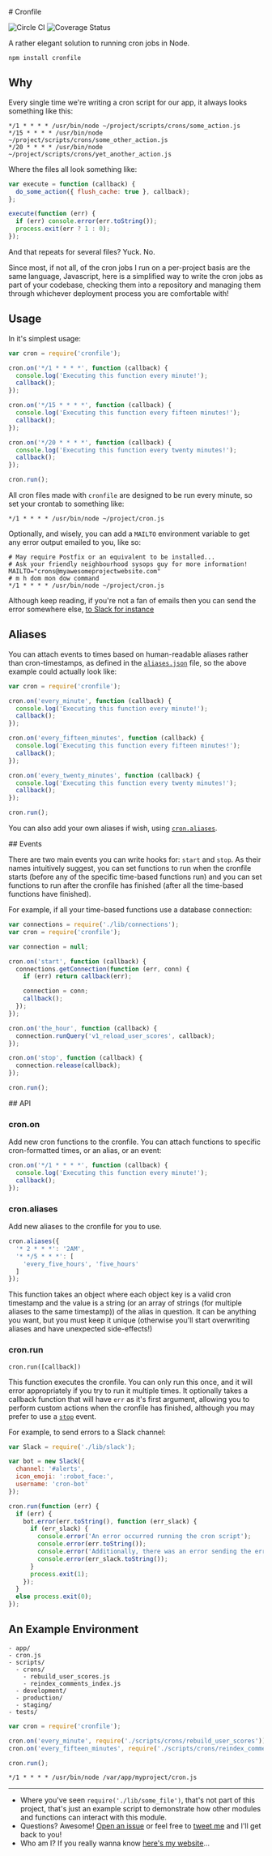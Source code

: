 # Cronfile

![Circle CI](https://circleci.com/gh/jdrydn/cronfile/tree/master.svg?style=shield)
![Coverage Status](https://coveralls.io/repos/jdrydn/cronfile/badge.svg?branch=master&service=github)

A rather elegant solution to running cron jobs in Node.

```
npm install cronfile
```

## Why

Every single time we're writing a cron script for our app, it always looks something like this:

```
*/1 * * * * /usr/bin/node ~/project/scripts/crons/some_action.js
*/15 * * * * /usr/bin/node ~/project/scripts/crons/some_other_action.js
*/20 * * * * /usr/bin/node ~/project/scripts/crons/yet_another_action.js
```

Where the files all look something like:

```js
var execute = function (callback) {
  do_some_action({ flush_cache: true }, callback);
};

execute(function (err) {
  if (err) console.error(err.toString());
  process.exit(err ? 1 : 0);
});
```

And that repeats for several files? Yuck. No.

Since most, if not all, of the cron jobs I run on a per-project basis are the same language, Javascript, here is a
simplified way to write the cron jobs as part of your codebase, checking them into a repository and managing them
through whichever deployment process you are comfortable with!

## Usage

In it's simplest usage:

```js
var cron = require('cronfile');

cron.on('*/1 * * * *', function (callback) {
  console.log('Executing this function every minute!');
  callback();
});

cron.on('*/15 * * * *', function (callback) {
  console.log('Executing this function every fifteen minutes!');
  callback();
});

cron.on('*/20 * * * *', function (callback) {
  console.log('Executing this function every twenty minutes!');
  callback();
});

cron.run();
```

All cron files made with `cronfile` are designed to be run every minute, so set your crontab to something like:

```
*/1 * * * * /usr/bin/node ~/project/cron.js
```

Optionally, and wisely, you can add a `MAILTO` environment variable to get any error output emailed to you, like so:

```
# May require Postfix or an equivalent to be installed...
# Ask your friendly neighbourhood sysops guy for more information!
MAILTO="crons@myawesomeprojectwebsite.com"
# m h dom mon dow command
*/1 * * * * /usr/bin/node ~/project/cron.js
```

Although keep reading, if you're not a fan of emails then you can send the error somewhere else,
[to Slack for instance](#cronrun)

## Aliases

You can attach events to times based on human-readable aliases rather than cron-timestamps, as defined in the
[`aliases.json`](./aliases.json) file, so the above example could actually look like:

```js
var cron = require('cronfile');

cron.on('every_minute', function (callback) {
  console.log('Executing this function every minute!');
  callback();
});

cron.on('every_fifteen_minutes', function (callback) {
  console.log('Executing this function every fifteen minutes!');
  callback();
});

cron.on('every_twenty_minutes', function (callback) {
  console.log('Executing this function every twenty minutes!');
  callback();
});

cron.run();
```

You can also add your own aliases if wish, using [`cron.aliases`](#cronaliases).

## Events

There are two main events you can write hooks for: `start` and `stop`. As their names intuitively suggest, you can set
functions to run when the cronfile starts (before any of the specific time-based functions run) and you can set
functions to run after the cronfile has finished (after all the time-based functions have finished).

For example, if all your time-based functions use a database connection:

```js
var connections = require('./lib/connections');
var cron = require('cronfile');

var connection = null;

cron.on('start', function (callback) {
  connections.getConnection(function (err, conn) {
    if (err) return callback(err);

    connection = conn;
    callback();
  });
});

cron.on('the_hour', function (callback) {
  connection.runQuery('v1_reload_user_scores', callback);
});

cron.on('stop', function (callback) {
  connection.release(callback);
});

cron.run();
```

## API

### cron.on

Add new cron functions to the cronfile. You can attach functions to specific cron-formatted times, or an alias, or an
event:

```js
cron.on('*/1 * * * *', function (callback) {
  console.log('Executing this function every minute!');
  callback();
});
```

### cron.aliases

Add new aliases to the cronfile for you to use.

```js
cron.aliases({
  '* 2 * * *': '2AM',
  '* */5 * * *': [
    'every_five_hours', 'five_hours'
  ]
});
```

This function takes an object where each object key is a valid cron timestamp and the value is a string (or an array
of strings (for multiple aliases to the same timestamp)) of the alias in question. It can be anything you want, but
you must keep it unique (otherwise you'll start overwriting aliases and have unexpected side-effects!)

### cron.run

```
cron.run([callback])
```

This function executes the cronfile. You can only run this once, and it will error appropriately if you try to run it
multiple times. It optionally takes a callback function that will have `err` as it's first argument, allowing you to
perform custom actions when the cronfile has finished, although you may prefer to use a [`stop`](#events) event.

For example, to send errors to a Slack channel:

```js
var Slack = require('./lib/slack');

var bot = new Slack({
  channel: '#alerts',
  icon_emoji: ':robot_face:',
  username: 'cron-bot'
});

cron.run(function (err) {
  if (err) {
    bot.error(err.toString(), function (err_slack) {
      if (err_slack) {
        console.error('An error occurred running the cron script');
        console.error(err.toString());
        console.error('Additionally, there was an error sending the error to Slack');
        console.error(err_slack.toString());
      }
      process.exit(1);
    });
  }
  else process.exit(0);
});
```

## An Example Environment

```
- app/
- cron.js
- scripts/
  - crons/
    - rebuild_user_scores.js
    - reindex_comments_index.js
  - development/
  - production/
  - staging/
- tests/
```

```js
var cron = require('cronfile');

cron.on('every_minute', require('./scripts/crons/rebuild_user_scores'));
cron.on('every_fifteen_minutes', require('./scripts/crons/reindex_comments_index'));

cron.run();
```

```
*/1 * * * * /usr/bin/node /var/app/myproject/cron.js
```

----

- Where you've seen `require('./lib/some_file')`, that's not part of this project, that's just an example script to
  demonstrate how other modules and functions can interact with this module.
- Questions? Awesome! [Open an issue][issues] or feel free to
  [tweet me][my-twitter] and I'll get back to you!
- Who am I? If you really wanna know [here's my website][my-website]...

[issues]: https://github.com/jdrydn/cronfile/issues
[my-twitter]: https://twitter.com/jdrydn
[my-website]: https://jdrydn.com
